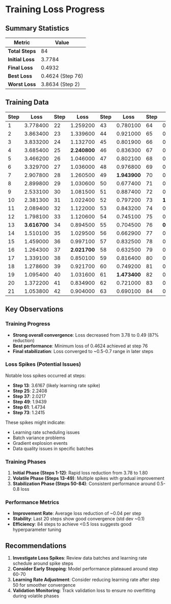 # Training Loss Progress

## Summary Statistics

| Metric | Value |
|--------|-------|
| **Total Steps** | 84 |
| **Initial Loss** | 3.7784 |
| **Final Loss** | 0.4932 |
| **Best Loss** | 0.4624 (Step 76) |
| **Worst Loss** | 3.8634 (Step 2) |

## Training Data

| Step | Loss | Step | Loss | Step | Loss | Step | Loss |
|------|------|------|------|------|------|------|------|
| 1 | 3.778400 | 22 | 1.259200 | 43 | 0.780100 | 64 | 0.696900 |
| 2 | 3.863400 | 23 | 1.339600 | 44 | 0.921000 | 65 | 0.635300 |
| 3 | 3.833200 | 24 | 1.132700 | 45 | 0.801900 | 66 | 0.508900 |
| 4 | 3.685400 | 25 | **2.240800** | 46 | 0.836300 | 67 | 0.645200 |
| 5 | 3.466200 | 26 | 1.046000 | 47 | 0.802100 | 68 | 0.689000 |
| 6 | 3.329700 | 27 | 1.036000 | 48 | 0.976800 | 69 | 0.657700 |
| 7 | 2.907800 | 28 | 1.260500 | 49 | **1.943900** | 70 | 0.603700 |
| 8 | 2.899800 | 29 | 1.030600 | 50 | 0.677400 | 71 | 0.636200 |
| 9 | 2.533100 | 30 | 1.081500 | 51 | 0.887400 | 72 | 0.624700 |
| 10 | 2.381300 | 31 | 1.022400 | 52 | 0.797200 | 73 | **1.241500** |
| 11 | 2.089400 | 32 | 1.122000 | 53 | 0.843200 | 74 | 0.565600 |
| 12 | 1.798100 | 33 | 1.120600 | 54 | 0.745100 | 75 | 0.628200 |
| 13 | **3.616700** | 34 | 0.894500 | 55 | 0.704500 | 76 | **0.462400** |
| 14 | 1.510100 | 35 | 1.029500 | 56 | 0.662900 | 77 | 0.620800 |
| 15 | 1.459000 | 36 | 0.997100 | 57 | 0.832500 | 78 | 0.632300 |
| 16 | 1.264300 | 37 | **2.021700** | 58 | 0.632500 | 79 | 0.632700 |
| 17 | 1.339100 | 38 | 0.850100 | 59 | 0.816400 | 80 | 0.487500 |
| 18 | 1.278600 | 39 | 0.921700 | 60 | 0.749200 | 81 | 0.558200 |
| 19 | 1.095400 | 40 | 1.031600 | 61 | **1.473400** | 82 | 0.623600 |
| 20 | 1.372200 | 41 | 0.834900 | 62 | 0.721000 | 83 | 0.583900 |
| 21 | 1.053800 | 42 | 0.904000 | 63 | 0.690100 | 84 | 0.493200 |

## Key Observations

### Training Progress
- **Strong overall convergence**: Loss decreased from 3.78 to 0.49 (87% reduction)
- **Best performance**: Minimum loss of 0.4624 achieved at step 76
- **Final stabilization**: Loss converged to ~0.5-0.7 range in later steps

### Loss Spikes (Potential Issues)
Notable loss spikes occurred at steps:
- **Step 13**: 3.6167 (likely learning rate spike)
- **Step 25**: 2.2408 
- **Step 37**: 2.0217
- **Step 49**: 1.9439
- **Step 61**: 1.4734
- **Step 73**: 1.2415

These spikes might indicate:
- Learning rate scheduling issues
- Batch variance problems
- Gradient explosion events
- Data quality issues in specific batches

### Training Phases
1. **Initial Phase (Steps 1-12)**: Rapid loss reduction from 3.78 to 1.80
2. **Volatile Phase (Steps 13-49)**: Multiple spikes with gradual improvement
3. **Stabilization Phase (Steps 50-84)**: Consistent performance around 0.5-0.8 loss

### Performance Metrics
- **Improvement Rate**: Average loss reduction of ~0.04 per step
- **Stability**: Last 20 steps show good convergence (std dev ~0.1)
- **Efficiency**: 84 steps to achieve <0.5 loss suggests good hyperparameter tuning

## Recommendations

1. **Investigate Loss Spikes**: Review data batches and learning rate schedule around spike steps
2. **Consider Early Stopping**: Model performance plateaued around step 60-70
3. **Learning Rate Adjustment**: Consider reducing learning rate after step 50 for smoother convergence
4. **Validation Monitoring**: Track validation loss to ensure no overfitting during volatile phases
